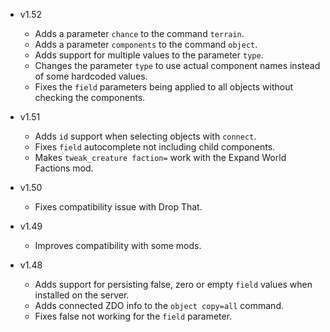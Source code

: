 - v1.52
  - Adds a parameter `chance` to the command `terrain`.
  - Adds a parameter `components` to the command `object`.
  - Adds support for multiple values to the parameter `type`.
  - Changes the parameter `type` to use actual component names instead of some hardcoded values.
  - Fixes the `field` parameters being applied to all objects without checking the components.

- v1.51
  - Adds `id` support when selecting objects with `connect`.
  - Fixes `field` autocomplete not including child components.
  - Makes `tweak_creature faction=` work with the Expand World Factions mod.

- v1.50
  - Fixes compatibility issue with Drop That.

- v1.49
  - Improves compatibility with some mods.

- v1.48
  - Adds support for persisting false, zero or empty `field` values when installed on the server.
  - Adds connected ZDO info to the `object copy=all` command.
  - Fixes false not working for the `field` parameter.
